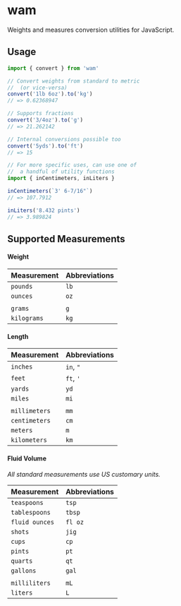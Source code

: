 # wam

Weights and measures conversion utilities for JavaScript.

## Usage

```js
import { convert } from 'wam'

// Convert weights from standard to metric
//  (or vice-versa)
convert('1lb 6oz').to('kg')
// => 0.62368947

// Supports fractions
convert('3/4oz').to('g')
// => 21.262142

// Internal conversions possible too
convert('5yds').to('ft')
// => 15

// For more specific uses, can use one of
//  a handful of utility functions
import { inCentimeters, inLiters }

inCentimeters(`3' 6-7/16"`)
// => 107.7912

inLiters('8.432 pints')
// => 3.989824
```

## Supported Measurements

#### Weight

| Measurement | Abbreviations |
|:------------|:--------------|
| `pounds`    | `lb`          |
| `ounces`    | `oz`          |
|             |               |
| `grams`     | `g`           |
| `kilograms` | `kg`          |

#### Length

| Measurement   | Abbreviations |
|:--------------|:--------------|
| `inches`      | `in`, `"`     |
| `feet`        | `ft`, `'`     |
| `yards`       | `yd`          |
| `miles`       | `mi`          |
|               |               |
| `millimeters` | `mm`          |
| `centimeters` | `cm`          |
| `meters`      | `m`           |
| `kilometers`  | `km`          |

#### Fluid Volume

_All standard measurements use US customary units._

| Measurement    | Abbreviations |
|:---------------|:--------------|
| `teaspoons`    | `tsp`         |
| `tablespoons`  | `tbsp`        |
| `fluid ounces` | `fl oz`       |
| `shots`        | `jig`         |
| `cups`         | `cp`          |
| `pints`        | `pt`          |
| `quarts`       | `qt`          |
| `gallons`      | `gal`         |
|                |               |
| `milliliters`  | `mL`          |
| `liters`       | `L`           |
